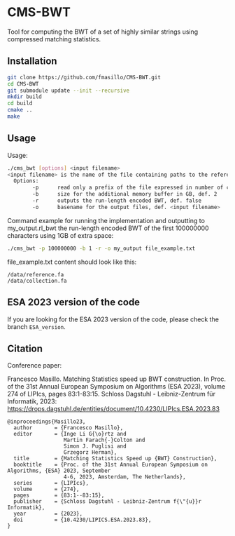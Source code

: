 # CMS-BWT
Tool for computing the BWT of a set of highly similar strings using compressed matching statistics.

## Installation

```sh
git clone https://github.com/fmasillo/CMS-BWT.git
cd CMS-BWT
git submodule update --init --recursive
mkdir build
cd build
cmake ..
make
```

## Usage

Usage: 
```sh
./cms_bwt [options] <input filename>
<input filename> is the name of the file containing paths to the reference sequence (in the first line) and to the collection file (in the second line).
  Options: 
        -p      read only a prefix of the file expressed in number of characters, def. whole file
        -b      size for the additional memory buffer in GB, def. 2 
        -r      outputs the run-length encoded BWT, def. false 
        -o      basename for the output files, def. <input filename>
```

Command example for running the implementation and outputting to my_output.rl_bwt the run-length encoded BWT of the first 100000000 characters using 1GB of extra space:
```sh
./cms_bwt -p 100000000 -b 1 -r -o my_output file_example.txt
```

file_example.txt content should look like this:
```
/data/reference.fa
/data/collection.fa

```

## ESA 2023 version of the code

If you are looking for the ESA 2023 version of the code, please check the branch `ESA_version`.

## Citation

Conference paper:

Francesco Masillo. Matching Statistics speed up BWT construction. In Proc. of the 31st Annual European Symposium on Algorithms (ESA 2023), volume 274 of LIPIcs, pages 83:1-83:15. Schloss Dagstuhl - Leibniz-Zentrum für Informatik, 2023: https://drops.dagstuhl.de/entities/document/10.4230/LIPIcs.ESA.2023.83

```
@inproceedings{Masillo23,
  author       = {Francesco Masillo},
  editor       = {Inge Li G{\o}rtz and
                  Martin Farach{-}Colton and
                  Simon J. Puglisi and
                  Grzegorz Herman},
  title        = {Matching Statistics Speed up {BWT} Construction},
  booktitle    = {Proc. of the 31st Annual European Symposium on Algorithms, {ESA} 2023, September
                  4-6, 2023, Amsterdam, The Netherlands},
  series       = {LIPIcs},
  volume       = {274},
  pages        = {83:1--83:15},
  publisher    = {Schloss Dagstuhl - Leibniz-Zentrum f{\"{u}}r Informatik},
  year         = {2023},
  doi          = {10.4230/LIPICS.ESA.2023.83},
}
```


